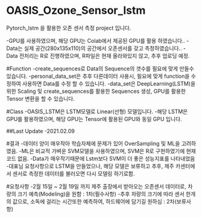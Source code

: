 # OASIS_Ozone_Sensor_lstm
Pytorch_lstm 을 활용한 오존 센서 측정 project 입니다.

-GPU를 사용하였으며, 해당 GPU는 Colab에서 제공된 GPU를 활용 하였습니다..
-Data는 실제 공간(280x135x110)의 공간에서 오존센서를 갖고 측정하였습니다..
-Data 전처리는 R로 진행하였으며, R파일은 현재 올라와있지 않고, 추후 업로딩 예정.

#Function
-create_sequences로 Data의 Sequence의 갯수를 필요에 맞게 만들수 있습니다.
-personal_data_set은 추후 다른데이터 사용시, 필요에 맞게 function을 수정하여 사용하면 Data를 수정 할 수 있습니다.
-data_set은 DeepLearning(LSTM)을 위한 Scaling 및 create_sequences를 활용한 Sequences 생성, GPU를 활용한 Tensor 변환을 할 수 있습니다.

#Class
-OASIS_LSTM은 LSTM모델로 Linear(선형) 모델입니다. 
-해당 LSTM은 GPU를 활용하였으며, 해당 GPU는 Tensor에 활용된 GPU와 동일 GPU 입니다.


##Last Update
-2021.02.09

#결과
-데이터 양이 매우작아 학습자체에 문제가 있어 OverSampling 및 ML을 고려하였음.
-ML은 비교적 가벼운 SVM모델을 사용하였으며, SVM은 R로 구현하였기에 현재 코드 없음.
-Data가 매우작기때문에 Lstm보다 SVM이 더 좋은 성능지표를 나타내었음
-대표님 요청사항으로 LSTM을 만들었으나, 해당 모델은 보류하고 추후, 제주 카센터에서 센서로 측정한 데이터를 불러오면 다시 모델링 하기로함.

#요청사항
-2월 15일 ~ 2월 19일 까지 제주 출장에서 받아오는 오존센서 데이터로, 차량의 크기 예측(Modeling)을 원함 : 1차(필수사항)
-추후 차량의 크기에 따라 센서 한개의 값으로, 소독에 걸리는 시간또한 예측하여, 하드웨어에 담기길 원하심 : 2차(보류사항)
